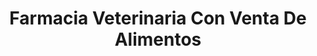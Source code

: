 ---
title: "Farmacia Veterinaria Con Venta De Alimentos"
url: /almoloya-de-juarez/farmacia-veterinaria-con-venta-de-alimentos/
shop: agraria
---